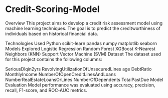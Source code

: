 # Credit-Scoring-Model
Overview
This project aims to develop a credit risk assessment model using machine learning techniques. The goal is to predict the creditworthiness of individuals based on historical financial data.

Technologies Used
Python
scikit-learn
pandas
numpy
matplotlib
seaborn
Models Explored
Logistic Regression
Random Forest
XGBoost
K-Nearest Neighbors (KNN)
Support Vector Machine (SVM)
Dataset
The dataset used for this project contains the following columns:

SeriousDlqin2yrs
RevolvingUtilizationOfUnsecuredLines
age
DebtRatio
MonthlyIncome
NumberOfOpenCreditLinesAndLoans
NumberRealEstateLoansOrLines
NumberOfDependents
TotalPastDue
Model Evaluation
Model performance was evaluated using accuracy, precision, recall, F1-score, and ROC-AUC metrics.

